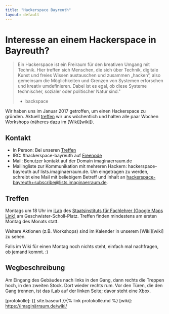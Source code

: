 ```yaml
---
title: "Hackerspace Bayreuth"
layout: default
---
```

# Interesse an einem Hackerspace in Bayreuth?
> Ein Hackerspace ist ein Freiraum für den kreativen Umgang mit Technik. Hier
> treffen sich Menschen, die sich über Technik, digitale Kunst und freies
> Wissen austauschen und zusammen „hacken“, also gemeinsam die Möglichkeiten
> und Grenzen von Systemen erforschen und kreativ umdefinieren. Dabei ist es
> egal, ob diese Systeme technischer, sozialer oder politischer Natur sind."
>
> - backspace

Wir haben uns im Januar 2017 getroffen, um einen Hackerspace zu gründen.
Aktuell [treffen](#treffen) wir uns wöchentlich und halten alle paar Wochen
Workshops (näheres dazu im [Wiki][wiki]).

## Kontakt

- In Person: Bei unseren [Treffen](#treffen)
- IRC: #hackerspace-bayreuth auf [Freenode](irc://irc.freenode.net)
- Mail: Benutzer kontakt auf der Domain imaginaerraum.de
- Mailingliste zur Kommunikation mit mehreren Hackern: hackerspace-bayreuth auf
  lists.imaginaerraum.de. Um eingetragen zu werden, schreibt eine Mail mit
  beliebigem Betreff und Inhalt an
  [hackerspace-bayreuth+subscribe@lists.imaginaerraum.de](mailto://hackerspace-bayreuth+subscribe@lists.imaginaerraum.de). 

## Treffen
Montags um 18 Uhr im [iLab](#wegbeschreibung) des [Staatsinstituts für
Fachlehrer (Google Maps Link)][map] am Geschwister-Scholl-Platz. Treffen finden
mindestens am ersten Montag des Monats statt.

Weitere Aktionen (z.B. Workshops) sind im Kalender in unserem [Wiki][wiki] zu
sehen.

Falls im Wiki für einen Montag noch nichts steht, einfach mal nachfragen, ob
jemand kommt. :)

## Wegbeschreibung
Am Eingang des Gebäudes nach links in den Gang, dann rechts die Treppen hoch,
in den zweiten Stock. Dort wieder rechts rum. Vor den Türen, die den Gang
trennen, ist das iLab auf der linken Seite; davor steht eine Xbox.

[map]: https://www.google.de/maps/place/Geschwister-Scholl-Platz+3,+95445+Bayreuth/@49.94829,11.5493186,17z/data=!3m1!4b1!4m5!3m4!1s0x47a1a2a5685d4085:0x82807222115f18bf!8m2!3d49.94829!4d11.55062
[protokolle]: {{ site.baseurl }}{% link protokolle.md %}
[wiki]: https://imaginärraum.de/wiki/
